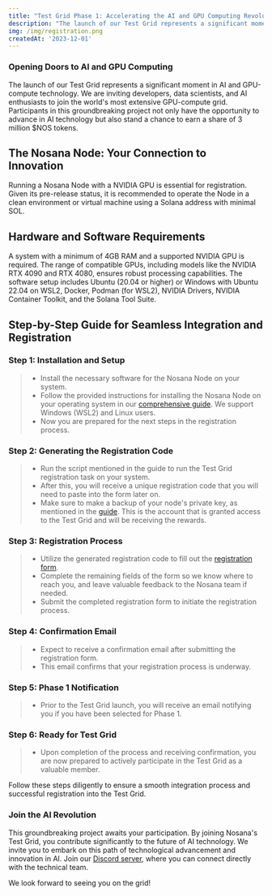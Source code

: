 ```yaml
---
title: "Test Grid Phase 1: Accelerating the AI and GPU Computing Revolution"
description: "The launch of our Test Grid represents a significant moment in AI and GPU-compute technology"
img: /img/registration.png
createdAt: '2023-12-01'
---
```

### Opening Doors to AI and GPU Computing

The launch of our Test Grid represents a significant moment in AI and GPU-compute technology. We are inviting developers, data scientists, and AI enthusiasts to join the world's most extensive GPU-compute grid. Participants in this groundbreaking project not only have the opportunity to advance in AI technology but also stand a chance to earn a share of 3 million $NOS tokens.

## The Nosana Node: Your Connection to Innovation

Running a Nosana Node with a NVIDIA GPU is essential for registration. Given its pre-release status, it is recommended to operate the Node in a clean environment or virtual machine using a Solana address with minimal SOL​​.

## Hardware and Software Requirements

A system with a minimum of 4GB RAM and a supported NVIDIA GPU is required. The range of compatible GPUs, including models like the NVIDIA RTX 4090 and RTX 4080, ensures robust processing capabilities​​. The software setup includes Ubuntu (20.04 or higher) or Windows with Ubuntu 22.04 on WSL2, Docker, Podman (for WSL2), NVIDIA Drivers, NVIDIA Container Toolkit, and the Solana Tool Suite​​.

## Step-by-Step Guide for Seamless Integration and Registration

### Step 1: Installation and Setup
> * Install the necessary software for the Nosana Node on your system.
> * Follow the provided instructions for installing the Nosana Node on your operating system in our [comprehensive guide](https://docs.nosana.io/nodes/testgrid.html). We support Windows (WSL2) and Linux users. 
> * Now you are prepared for the next steps in the registration process.

### Step 2: Generating the Registration Code
> * Run the script mentioned in the guide to run the Test Grid registration task on your system.
> * After this, you will receive a unique registration code that you will need to paste into the form later on.
> * Make sure to make a backup of your node's private key, as mentioned in the [guide](https://docs.nosana.io/nodes/testgrid.html). This is the account that is granted access to the Test Grid and will be receiving the rewards.

### Step 3: Registration Process
> * Utilize the generated registration code to fill out the [registration form](https://forms.gle/d6Copk6W4TAMDY5n8).
> * Complete the remaining fields of the form so we know where to reach you, and leave valuable feedback to the Nosana team if needed. 
> * Submit the completed registration form to initiate the registration process. 

### Step 4: Confirmation Email
> * Expect to receive a confirmation email after submitting the registration form.
> * This email confirms that your registration process is underway.

### Step 5: Phase 1 Notification
> * Prior to the Test Grid launch, you will receive an email notifying you if you have been selected for Phase 1.

### Step 6: Ready for Test Grid
> * Upon completion of the process and receiving confirmation, you are now prepared to actively participate in the Test Grid as a valuable member.

Follow these steps diligently to ensure a smooth integration process and successful registration into the Test Grid.

### Join the AI Revolution

This groundbreaking project awaits your participation. By joining Nosana's Test Grid, you contribute significantly to the future of AI technology. We invite you to embark on this path of technological advancement and innovation in AI. Join our [Discord server](https://discord.gg/Nosana), where you can connect directly with the technical team. 

We look forward to seeing you on the grid!
